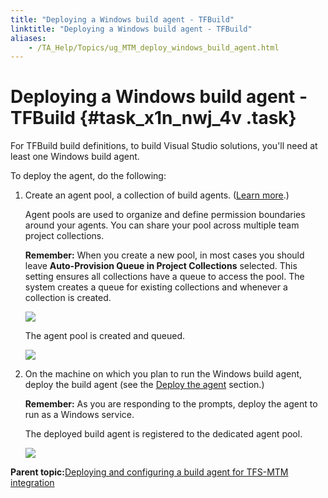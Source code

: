 ```yaml
--- 
title: "Deploying a Windows build agent - TFBuild"
linktitle: "Deploying a Windows build agent - TFBuild"
aliases: 
    - /TA_Help/Topics/ug_MTM_deploy_windows_build_agent.html
---
```

# Deploying a Windows build agent - TFBuild {#task_x1n_nwj_4v .task}

For TFBuild build definitions, to build Visual Studio solutions, you'll need at least one Windows build agent.

To deploy the agent, do the following:

1.  Create an agent pool, a collection of build agents. \([Learn more](https://msdn.microsoft.com/library/vs/alm/build/agents/admin#agent-pools).\)

    Agent pools are used to organize and define permission boundaries around your agents. You can share your pool across multiple team project collections.

    **Remember:** When you create a new pool, in most cases you should leave **Auto-Provision Queue in Project Collections** selected. This setting ensures all collections have a queue to access the pool. The system creates a queue for existing collections and whenever a collection is created.

    ![](../Images/agent_pool.png)

    The agent pool is created and queued.

    ![](../Images/ug_MTM_agent_pool.png)

2.  On the machine on which you plan to run the Windows build agent, deploy the build agent \(see the [Deploy the agent](https://msdn.microsoft.com/library/vs/alm/build/agents/windows) section.\)

    **Remember:** As you are responding to the prompts, deploy the agent to run as a Windows service.

    The deployed build agent is registered to the dedicated agent pool.

    ![](../Images/ug_MTM_agent_pool_deployed.png)


**Parent topic:**[Deploying and configuring a build agent for TFS-MTM integration](../../TA_Help/Topics/ug_MTM_build_agent.html)

